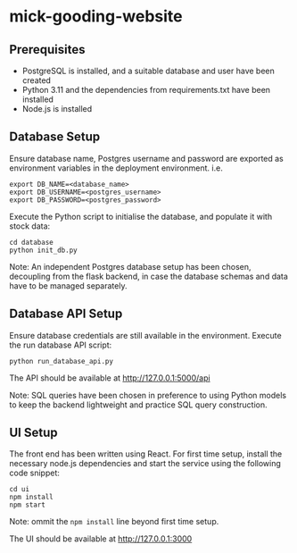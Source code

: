 # mick-gooding-website

## Prerequisites
* PostgreSQL is installed, and a suitable database and user have been created
* Python 3.11 and the dependencies from requirements.txt have been installed
* Node.js is installed 

## Database Setup
Ensure database name, Postgres username and password are exported as environment variables in the deployment environment. i.e.

```
export DB_NAME=<database_name>
export DB_USERNAME=<postgres_username>
export DB_PASSWORD=<postgres_password>
```

Execute the Python script to initialise the database, and populate it with stock data:

```
cd database
python init_db.py
```

Note: An independent Postgres database setup has been chosen, decoupling from the flask backend, in case the database schemas and data have to be managed separately.

## Database API Setup
Ensure database credentials are still available in the environment. Execute the run database API script:

```
python run_database_api.py
```

The API should be available at http://127.0.0.1:5000/api

Note: SQL queries have been chosen in preference to using Python models to keep the backend lightweight and practice SQL query construction. 

## UI Setup
The front end has been written using React. For first time setup, install the necessary node.js dependencies and start the service using the following code snippet:

```
cd ui
npm install
npm start
```

Note: ommit the `npm install` line beyond first time setup.

The UI should be available at http://127.0.0.1:3000
